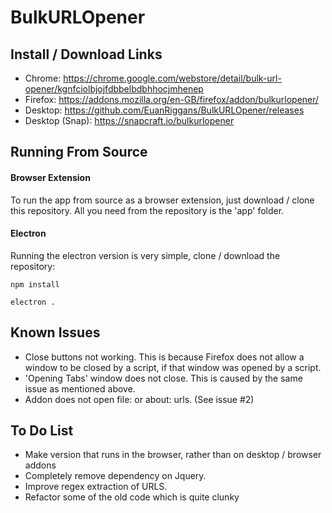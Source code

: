 # BulkURLOpener

## Install / Download Links

- Chrome: https://chrome.google.com/webstore/detail/bulk-url-opener/kgnfciolbjojfdbbelbdbhhocjmhenep
- Firefox: https://addons.mozilla.org/en-GB/firefox/addon/bulkurlopener/
- Desktop: https://github.com/EuanRiggans/BulkURLOpener/releases
- Desktop (Snap): https://snapcraft.io/bulkurlopener

## Running From Source

#### Browser Extension

To run the app from source as a browser extension, just download / clone this repository. All you need from the repository is the 'app' folder.

#### Electron

Running the electron version is very simple, clone / download the repository:

```shell script
npm install
```

```shell script
electron .
```

## Known Issues

- Close buttons not working. This is because Firefox does not allow a window to be closed by a script, if that window was opened by a script.
- 'Opening Tabs' window does not close. This is caused by the same issue as mentioned above.
- Addon does not open file: or about: urls. (See issue #2)

## To Do List

- Make version that runs in the browser, rather than on desktop / browser addons
- Completely remove dependency on Jquery.
- Improve regex extraction of URLS.
- Refactor some of the old code which is quite clunky
